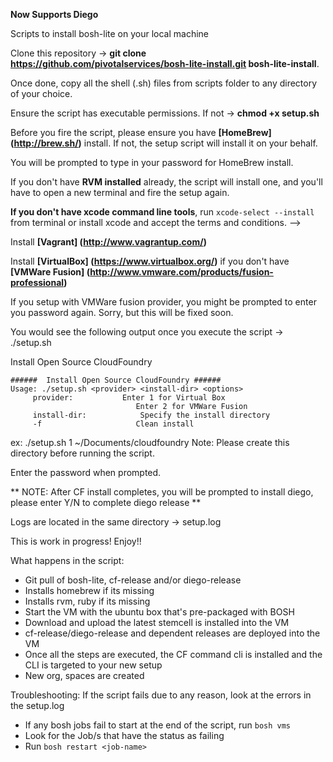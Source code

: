 **Now Supports Diego**

Scripts to install bosh-lite on your local machine

Clone this repository -> **git clone https://github.com/pivotalservices/bosh-lite-install.git bosh-lite-install**.

Once done, copy all the shell (.sh) files from scripts folder to any directory of your choice.

Ensure the script has executable permissions. If not -> **chmod +x setup.sh**

Before you fire the script, please ensure you have **[HomeBrew] (http://brew.sh/)** install. If not, the setup script will install it on your behalf.

You will be prompted to type in your password for HomeBrew install.

If you don't have **RVM installed** already, the script will install one, and you'll have to open a new terminal and fire the setup again.

**If you don't have xcode command line tools**, run `xcode-select --install` from terminal or install xcode and accept the terms and conditions. -->

Install **[Vagrant] (http://www.vagrantup.com/)**

Install **[VirtualBox] (https://www.virtualbox.org/)** if you don't have **[VMWare Fusion] (http://www.vmware.com/products/fusion-professional)**

If you setup with VMWare fusion provider, you might be prompted to enter you password again. Sorry, but this will be fixed soon.

You would see the following output once you execute the script -> ./setup.sh

Install Open Source CloudFoundry

```
######  Install Open Source CloudFoundry ######
Usage: ./setup.sh <provider> <install-dir> <options>
	 provider: 	 		 Enter 1 for Virtual Box
				 			Enter 2 for VMWare Fusion
	 install-dir:   		 Specify the install directory
	 -f 			 		Clean install
```

ex: ./setup.sh 1 ~/Documents/cloudfoundry
Note: Please create this directory before running the script.

Enter the password when prompted.

** NOTE: After CF install completes, you will be prompted to install diego, please enter Y/N to complete diego release **

Logs are located in the same directory -> setup.log

This is work in progress! Enjoy!!

What happens in the script:
* Git pull of bosh-lite, cf-release and/or diego-release
* Installs homebrew if its missing
* Installs rvm, ruby if its missing
* Start the VM with the ubuntu box that's pre-packaged with BOSH
* Download and upload the latest stemcell is installed into the VM
* cf-release/diego-release and dependent releases are deployed into the VM
* Once all the steps are executed, the CF command cli is installed and the CLI is targeted to your new setup
* New org, spaces are created

Troubleshooting:
If the script fails due to any reason, look at the errors in the setup.log
* If any bosh jobs fail to start at the end of the script, run `bosh vms`
* Look for the Job/s that have the status as failing
* Run `bosh restart <job-name>`
